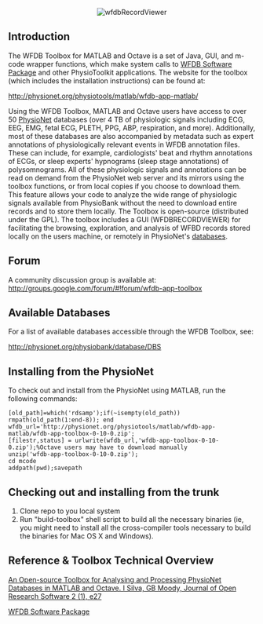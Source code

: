 <p align="center" >
  <img src="http://physionet.org/physiotools/matlab/wfdb-app-matlab/wfdbrecordviewerTB.png" alt="wfdbRecordViewer" title="wfdbRecordViewer" />
</p>

## Introduction
The WFDB Toolbox for MATLAB and Octave is a set of Java, GUI, and m-code wrapper functions,
which make system calls to [WFDB Software Package](http://physionet.org/physiotools/wfdb.shtml) and other PhysioToolkit applications. The website for the toolbox (which includes the installation instructions) can be found at:

http://physionet.org/physiotools/matlab/wfdb-app-matlab/

Using the WFDB Toolbox, MATLAB and Octave users have access to over 50 [PhysioNet](http://physionet.org/) databases (over 4 TB of physiologic signals including ECG, EEG, EMG, fetal ECG, PLETH, PPG, ABP, respiration, and more).
Additionally, most of these databases are also accompanied by metadata such as expert annotations of
physiologically relevant events in WFDB annotation files. These can include, for example, 
cardiologists' beat and rhythm annotations of ECGs, or sleep experts' hypnograms (sleep stage annotations) 
of polysomnograms. All of these physiologic signals and annotations can be read on demand from the
PhysioNet web server and its mirrors using the toolbox functions, or from local copies if you choose 
to download them. This feature allows your code to analyze the wide range of physiologic signals 
available from PhysioBank without the need to download entire records and to store them locally.
The Toolbox is open-source (distributed under the GPL). The toolbox includes a GUI (WFDBRECORDVIEWER)
for facilitating the browsing, exploration, and analysis of WFBD records stored locally on the users machine, 
or remotely in PhysioNet's [databases](http://physionet.org/physiobank/database/DBS).

## Forum

A community discussion group is available at:
http://groups.google.com/forum/#!forum/wfdb-app-toolbox

## Available Databases

For a list of available databases accessible through the WFDB Toolbox, see:

http://physionet.org/physiobank/database/DBS

## Installing from the PhysioNet

To check out and install from the PhysioNet using MATLAB, run the following commands:

```
[old_path]=which('rdsamp');if(~isempty(old_path)) rmpath(old_path(1:end-8)); end
wfdb_url='http://physionet.org/physiotools/matlab/wfdb-app-matlab/wfdb-app-toolbox-0-10-0.zip';
[filestr,status] = urlwrite(wfdb_url,'wfdb-app-toolbox-0-10-0.zip');%Octave users may have to download manually
unzip('wfdb-app-toolbox-0-10-0.zip');
cd mcode
addpath(pwd);savepath

```
## Checking out and installing from the trunk

1) Clone repo to you local system
2) Run "build-toolbox" shell script to build all the necessary binaries (ie, you might need to install all the cross-compiler
tools necessary to build the binaries for Mac OS X and Windows). 

## Reference & Toolbox Technical Overview

[An Open-source Toolbox for Analysing and Processing PhysioNet Databases in MATLAB and Octave.
I Silva, GB Moody, Journal of Open Research Software 2 (1), e27](http://openresearchsoftware.metajnl.com/article/view/jors.bi/77)


[WFDB Software Package](http://physionet.org/physiotools/wfdb.shtml) 


